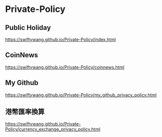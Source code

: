 # Private-Policy

## Public Holiday
https://swiftywang.github.io/Private-Policy/index.html

## CoinNews
https://swiftywang.github.io/Private-Policy/coinnews.html  

## My Github
https://swiftywang.github.io/Private-Policy/my_github_privacy_policy.html

## 港幣匯率換算
https://swiftywang.github.io/Private-Policy/currency_exchange_privacy_policy.html
